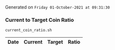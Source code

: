 Generated on `Friday 01-October-2021 at 09:31:30`

### Current to Target Coin Ratio
`current_coin_ratio.sh`

Date|Current|Target|Ratio
---|---|---|---
